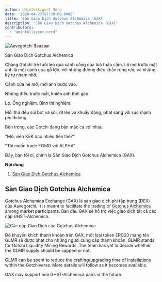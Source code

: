 ```yaml
---
author: Unintelligent Nerd
date: '2020-04-23T07:00:00.000Z'
title: 'Sàn Giao Dịch Gotchus Alchemica (GAX)'
description: 'Sàn Giao Dịch Gotchus Alchemica (GAX)'
contributors:
  - "unintelligent-nerd"
---
```


<div class="headerImageContainer">
<img class="headerImage" src="/gotchus-alchemica-exchange/wizard-aavegotchi.gif" alt="Aavegotchi Baazaar">
<p class="headerImageText">Sàn Giao Dịch Gotchus Alchemica</p>
</div>

Chàng Gotchi trẻ tuổi leo qua cánh cổng của toà tháp cấm. Lờ mờ trước mặt anh là một cánh cửa gỗ lớn, với những đường điêu khắc rùng rợn, và những ký tự nham nhỡ.

Cánh cửa hé mở, mời anh bước vào.

Những điều trước mắt, khiến anh thét gào.

Lọ. Ống nghiệm. Bình thí nghiệm.

Mỗi thứ đều sủi bọt và sôi, rít lên và khuấy động, phát sáng với sức mạnh phi thường.

Bên trong, các Gotchi đang bận mặc cả với nhau.

"Mỗi viên KEK bao nhiêu tiền thế?"

"Tôi muốn trade FOMO với ALPHA"

Đây, bạn tôi ơi, chính là Sàn Giao Dịch Gotchus Alchemica (GAX).

<div class="contentsBox">

**Nội dung**

<ol>
<li><a href=#gotchus-alchemica-exchange>Sàn Giao Dịch Gotchus Alchemica</a></li>
</ol>

</div>

## Sàn Giao Dịch Gotchus Alchemica

Gotchus Alchemica Exchange (GAX) là sàn giao dịch phi tập trung (DEX) của Aavegotchi. It is meant to facilitate the trading of [Gotchus Alchemica](/gotchiverse#gotchus-alchemica) among market participants. Ban đầu GAX sẽ hỗ trợ việc giao dịch tất cả các cặp GHST-Alchemica.

<img class="bodyImage" src="/gotchus-alchemica-exchange/gotchus-alchemica-exchange-pairs.png" alt="Các cặp Giao Dịch của Gotchus Alchemica" />

Để khuyến khích thanh khoản trên GAX, một loại token ERC20 mang tên GLMR sẽ được phát cho những người cung cấp thanh khoản. GLMR stands for Gotchi Liquidity Mining Rewards. The team has yet to decide whether the GLMR supply should be capped or not.

GLMR can be spent to reduce the crafting/upgrading time of [Installations](/gotchiverse#building-on-realm-parcels) within the Gotchiverse. More details will follow as it becomes available.

GAX may support non GHST-Alchemica pairs in the future.

